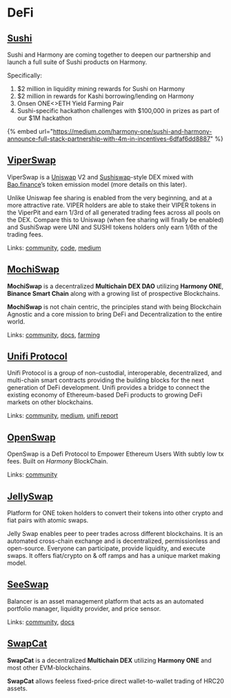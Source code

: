 # DeFi

## [Sushi](https://sushi.com)

Sushi and Harmony are coming together to deepen our partnership and launch a full suite of Sushi products on Harmony.

Specifically:

1. $2 million in liquidity mining rewards for Sushi on Harmony
2. $2 million in rewards for Kashi borrowing/lending on Harmony
3. Onsen ONE<>ETH Yield Farming Pair
4. Sushi-specific hackathon challenges with $100,000 in prizes as part of our $1M hackathon

{% embed url="https://medium.com/harmony-one/sushi-and-harmony-announce-full-stack-partnership-with-4m-in-incentives-6dfaf6dd8887" %}

## [ViperSwap](https://viperswap.one)

ViperSwap is a [Uniswap](http://uniswap.exchange) V2 and [Sushiswap](https://www.sushi.com)-style DEX mixed with [Bao.finance](https://www.bao.finance)’s token emission model (more details on this later).

Unlike Uniswap fee sharing is enabled from the very beginning, and at a more attractive rate. VIPER holders are able to stake their VIPER tokens in the ViperPit and earn 1/3rd of all generated trading fees across all pools on the DEX. Compare this to Uniswap (when fee sharing will finally be enabled) and SushiSwap were UNI and SUSHI tokens holders only earn 1/6th of the trading fees.

Links: [community](https://t.me/VenomDAO), [code](https://github.com/VenomProtocol), [medium](https://venomdao.medium.com)

## [MochiSwap](https://one.mochiswap.io)

**MochiSwap** is a decentralized **Multichain DEX DAO** utilizing **Harmony ONE**, **Binance Smart Chain** along with a growing list of prospective Blockchains.

**MochiSwap** is not chain centric, the principles stand with being Blockchain Agnostic and a core mission to bring DeFi and Decentralization to the entire world.

Links: [community](https://t.me/mochiswap), [docs](https://docs.mochiswap.io), [farming](https://harmony.mochiswap.io)

## [Unifi Protocol](https://harmony.unifiprotocol.com)

Unifi Protocol is a group of non-custodial, interoperable, decentralized, and multi-chain smart contracts providing the building blocks for the next generation of DeFi development. Unifi provides a bridge to connect the existing economy of Ethereum-based DeFi products to growing DeFi markets on other blockchains.

Links: [community](https://t.me/unifiprotocol), [medium](https://unifiprotocol.medium.com), [unifi report](https://unifi.report)

## [OpenSwap](https://app.openswap.one)

OpenSwap is a Defi Protocol to Empower Ethereum Users With subtly low tx fees. Built on _Harmony_ BlockChain.

Links: [community](https://t.me/OpenSwap\_Harmony)

## [JellySwap](https://app.jelly.market)

Platform for ONE token holders to convert their tokens into other crypto and fiat pairs with atomic swaps.

Jelly Swap enables peer to peer trades across different blockchains. It is an automated cross-chain exchange and is decentralized, permissionless and open-source. Everyone can participate, provide liquidity, and execute swaps. It offers fiat/crypto on & off ramps and has a unique market making model.

## [SeeSwap](https://seeswap.one)

Balancer is an asset management platform that acts as an automated portfolio manager, liquidity provider, and price sensor.

Links: [community](https://seeswap.one/telegram), [docs](https://seeswap.gitbook.io/)

## [SwapCat](https://swap.cat/)

**SwapCat** is a decentralized **Multichain DEX** utilizing **Harmony ONE** and most other EVM-blockchains.

**SwapCat** allows feeless fixed-price direct wallet-to-wallet trading of HRC20 assets.

